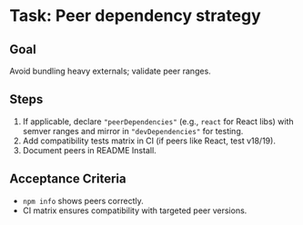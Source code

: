 # Task: Peer dependency strategy

## Goal
Avoid bundling heavy externals; validate peer ranges.

## Steps
1. If applicable, declare `"peerDependencies"` (e.g., `react` for React libs) with semver ranges and mirror in `"devDependencies"` for testing.
2. Add compatibility tests matrix in CI (if peers like React, test v18/19).
3. Document peers in README Install.

## Acceptance Criteria
- `npm info` shows peers correctly.
- CI matrix ensures compatibility with targeted peer versions.
